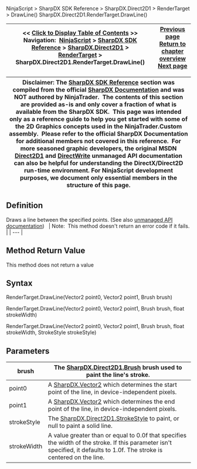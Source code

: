 ﻿
NinjaScript \> SharpDX SDK Reference \> SharpDX.Direct2D1 \> RenderTarget \> DrawLine()
SharpDX.Direct2D1\.RenderTarget.DrawLine()

| \<\< [Click to Display Table of Contents](sharpdx_direct2d1_rendertarget_drawline.md) \>\> **Navigation:**     [NinjaScript](ninjascript-1.md) \> [SharpDX SDK Reference](sharpdx_sdk_reference-1.md) \> [SharpDX.Direct2D1](sharpdx_direct2d1-1.md) \> [RenderTarget](sharpdx_direct2d1_rendertarget-1.md) \> SharpDX.Direct2D1\.RenderTarget.DrawLine() | [Previous page](sharpdx_direct2d1_rendertarget_drawgeometry-1.md) [Return to chapter overview](sharpdx_direct2d1_rendertarget-1.md) [Next page](sharpdx_direct2d1_rendertarget_drawrectangle-1.md) |
| --- | --- |

| Disclaimer: The [SharpDX SDK Reference](sharpdx_sdk_reference-1.md) section was compiled from the official [SharpDX Documentation](http://sharpdx.org/) and was NOT authored by NinjaTrader.  The contents of this section are provided as\-is and only cover a fraction of what is available from the SharpDX SDK.  This page was intended only as a reference guide to help you get started with some of the 2D Graphics concepts used in the NinjaTrader.Custom assembly.  Please refer to the official SharpDX Documentation for additional members not covered in this reference.  For more seasoned graphic developers, the original MSDN [Direct2D1](https://msdn.microsoft.com/en-us/library/windows/desktop/dd370990.aspx) and [DirectWrite](https://msdn.microsoft.com/en-us/library/windows/desktop/dd368038.aspx) unmanaged API documentation can also be helpful for understanding the DirectX/Direct2D run\-time environment. For NinjaScript development purposes, we document only essential members in the structure of this page. |
| --- |

## Definition
Draws a line between the specified points.
(See also [unmanaged API documentation](http://msdn.microsoft.com/en-us/library/dd371895.aspx))
 
| Note:  This method doesn't return an error code if it fails. |
| --- |

## Method Return Value
This method does not return a value
 
## Syntax
RenderTarget.DrawLine(Vector2 point0, Vector2 point1, Brush brush)  

RenderTarget.DrawLine(Vector2 point0, Vector2 point1, Brush brush, float strokeWidth)  

RenderTarget.DrawLine(Vector2 point0, Vector2 point1, Brush brush, float strokeWidth, StrokeStyle strokeStyle)
## Parameters
| brush | The [SharpDX.Direct2D1\.Brush](sharpdx_direct2d1_brush-1.md) brush used to paint the line's stroke. |
| --- | --- |
| point0 | A [SharpDX.Vector2](sharpdx_vector2-1.md) which determines the start point of the line, in device\-independent pixels. |
| point1 | A [SharpDX.Vector2](sharpdx_vector2-1.md) which determines the end point of the line, in device\-independent pixels. |
| strokeStyle | The [SharpDX.Direct2D1\.StrokeStyle](sharpdx_direct2d1_strokestyle-1.md) to paint, or null to paint a solid line. |
| strokeWidth | A value greater than or equal to 0\.0f that specifies the width of the stroke. If this parameter isn't specified, it defaults to 1\.0f. The stroke is centered on the line. |


